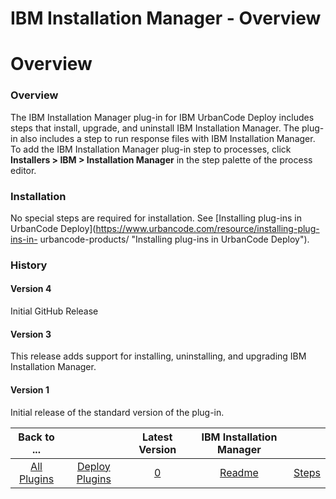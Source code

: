 
IBM Installation Manager - Overview
===================================

# Overview



### Overview




 


The IBM Installation Manager plug-in for IBM UrbanCode Deploy includes steps that install, 
upgrade, and uninstall IBM Installation Manager. The plug-in also includes a step to run response files with IBM 
Installation Manager. To add the IBM Installation Manager plug-in step to processes, click **Installers > IBM > 
Installation Manager** in the step palette of the process editor.


### Installation


No special steps are required for
 installation. See [Installing plug-ins in UrbanCode Deploy](https://www.urbancode.com/resource/installing-plug-ins-in-
urbancode-products/ "Installing plug-ins in UrbanCode Deploy").


### History


#### Version 4


Initial GitHub Release



#### Version 3


This release adds support for installing, uninstalling, and upgrading IBM Installation Manager.



#### Version 1


Initial release of the standard version of the plug-in.




|Back to ...||Latest Version|IBM Installation Manager ||
| :---: | :---: | :---: | :---: | :---: |
|[All Plugins](../../index.md)|[Deploy Plugins](../README.md)|[0]()|[Readme](README.md)|[Steps](steps.md)|
